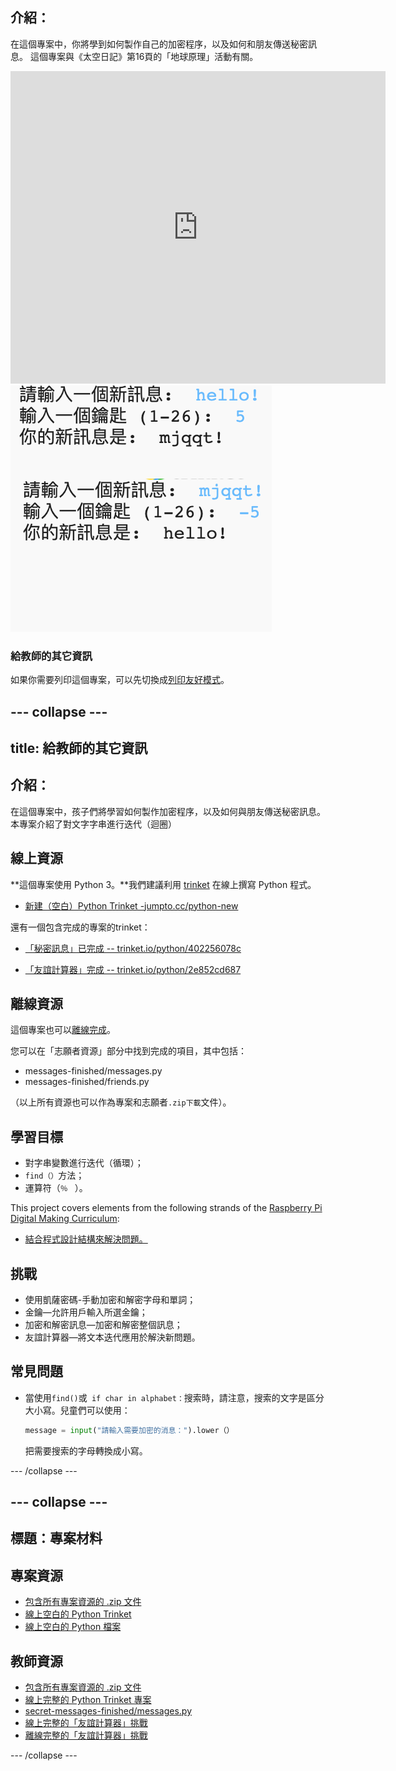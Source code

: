 ## 介紹：

在這個專案中，你將學到如何製作自己的加密程序，以及如何和朋友傳送秘密訊息。 這個專案與《太空日記》第16頁的「地球原理」活動有關。

<div class="trinket">
  <iframe src="https://trinket.io/embed/python/402256078c?outputOnly=true&start=result" width="600" height="500" frameborder="0" marginwidth="0" marginheight="0" allowfullscreen>
  </iframe>
  <img src="images/messages-finished.png">
</div>

### 給教師的其它資訊

如果你需要列印這個專案，可以先切換成[列印友好模式](https://projects.raspberrypi.org/en/projects/secret-messages/print)。

## \--- collapse \---

## title: 給教師的其它資訊

## 介紹：

在這個專案中，孩子們將學習如何製作加密程序，以及如何與朋友傳送秘密訊息。本專案介紹了對文字字串進行迭代（迴圈）

## 線上資源

**這個專案使用 Python 3。**我們建議利用 [trinket](https://trinket.io/) 在線上撰寫 Python 程式。

* [新建（空白）Python Trinket -jumpto.cc/python-new](http://jumpto.cc/python-new)

還有一個包含完成的專案的trinket：

* [「秘密訊息」已完成 -- trinket.io/python/402256078c](https://trinket.io/python/402256078c)

* [「友誼計算器」完成 -- trinket.io/python/2e852cd687](https://trinket.io/python/2e852cd687)

## 離線資源

這個專案也可以[離線完成](https://www.codeclubprojects.org/en-GB/resources/python-working-offline/)。

您可以在「志願者資源」部分中找到完成的項目，其中包括：

* messages-finished/messages.py
* messages-finished/friends.py

（以上所有資源也可以作為專案和志願者`.zip下載`文件）。

## 學習目標

* 對字串變數進行迭代（循環）；
* ` find（） `方法；
* 運算符（`％ ` ）。

This project covers elements from the following strands of the [Raspberry Pi Digital Making Curriculum](https://rpf.io/curriculum):

* [結合程式設計結構來解決問題。](https://www.raspberrypi.org/curriculum/programming/builder)

## 挑戰

* 使用凱薩密碼-手動加密和解密字母和單詞；
* 金鑰—允許用戶輸入所選金鑰；
* 加密和解密訊息—加密和解密整個訊息；
* 友誼計算器—將文本迭代應用於解決新問題。

## 常見問題

* 當使用` find() `或` if char in alphabet：`搜索時，請注意，搜索的文字是區分大小寫。兒童們可以使用：
    
    ```python
    message = input("請輸入需要加密的消息：").lower（）
    ```
    
    把需要搜索的字母轉換成小寫。

\--- /collapse \---

## \--- collapse \---

## 標題：專案材料

## 專案資源

* [包含所有專案資源的 .zip 文件](resources/secret-messages-project-resources.zip)
* [線上空白的 Python Trinket](http://jumpto.cc/python-new)
* [線上空白的 Python 檔案](resources/new-new.py)

## 教師資源

* [包含所有專案資源的 .zip 文件](resources/secret-messages-volunteer-resources.zip)
* [線上完整的 Python Trinket 專案](https://trinket.io/python/402256078c)
* [secret-messages-finished/messages.py](resources/secret-messages-finished-messages.py)
* [線上完整的「友誼計算器」挑戰](https://trinket.io/python/2e852cd687)
* [離線完整的「友誼計算器」挑戰](resources/friendship-calculator-finished-friends.py)

\--- /collapse \---